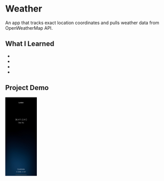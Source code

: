# Weather
An app that tracks exact location coordinates and pulls weather data from OpenWeatherMap API.

## What I Learned
*
*
*
*

## Project Demo
<img src="https://github.com/NolanOfficial/Weather/blob/master/Screenshot%201.png" height="250" width="100">
